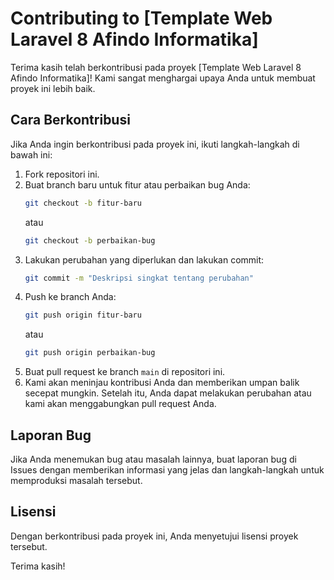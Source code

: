 # Contributing to [Template Web Laravel 8 Afindo Informatika]

Terima kasih telah berkontribusi pada proyek [Template Web Laravel 8 Afindo Informatika]! Kami sangat menghargai upaya Anda untuk membuat proyek ini lebih baik.

## Cara Berkontribusi

Jika Anda ingin berkontribusi pada proyek ini, ikuti langkah-langkah di bawah ini:

1. Fork repositori ini.
2. Buat branch baru untuk fitur atau perbaikan bug Anda:
   ```bash
   git checkout -b fitur-baru
   ``` 
   atau
   ```bash
   git checkout -b perbaikan-bug
    ```
3. Lakukan perubahan yang diperlukan dan lakukan commit:
   ```bash
   git commit -m "Deskripsi singkat tentang perubahan"
   ```
4. Push ke branch Anda:
   ```bash
   git push origin fitur-baru
   ```
   atau
   ```bash
   git push origin perbaikan-bug
   ```
5. Buat pull request ke branch `main` di repositori ini.
6. Kami akan meninjau kontribusi Anda dan memberikan umpan balik secepat mungkin. Setelah itu, Anda dapat melakukan perubahan atau kami akan menggabungkan pull request Anda.

## Laporan Bug
Jika Anda menemukan bug atau masalah lainnya, buat laporan bug di Issues dengan memberikan informasi yang jelas dan langkah-langkah untuk memproduksi masalah tersebut.

## Lisensi
Dengan berkontribusi pada proyek ini, Anda menyetujui lisensi proyek tersebut.

Terima kasih!
